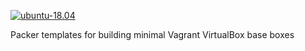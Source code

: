 [![ubuntu-18.04](https://github.com/nitinda/ubuntu-18.04/actions/workflows/virtualbox.yml/badge.svg)](https://github.com/nitinda/ubuntu-18.04/actions/workflows/virtualbox.yml)

Packer templates for building minimal Vagrant VirtualBox base boxes
